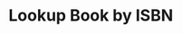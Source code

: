 # Lookup Book by ISBN

<div id="target"></div>
<script>
// Example:
// https://halcanary.org/isbn/?034549752X/The+City+and+The+City
function atb(target, t) {
    if (target == null) {
        alert("error"); return;
    }
    p = document.createElement("p");
    p.appendChild(document.createTextNode(t));
    target.appendChild(p);
}
function appendStrongPar(target, t) {
    if (target == null) {
        alert("error"); return;
    }
    p = document.createElement("p");
    p.style.fontWeight = "bold";
    p.appendChild(document.createTextNode(t));
    target.appendChild(p);
}
function appendLinkPar(target, l, t) {
    if (target == null) {
        alert("error"); return;
    }
    p = document.createElement("p");
    a = document.createElement("a");
    a.href = l;
    a.appendChild(document.createTextNode(t));
    p.appendChild(a);
    target.appendChild(p);
}
function is_isbn10_valid(n) {
    var check = 0;
    for (var i = 0; i < 9; i++) {
        check += (10 - i) * ( + n.substring(i, i + 1));
    }
    var t = n.substring(9, 10);
    check += (t == "x" || t == "X") ? 10 : (+ t);
    return ((check % 11) == 0);
}
function get_isbn13_check(n) {
    var c = 0;
    for (var i = 0; i < 12; i += 2) {
        c += (+ n.substring(i, i + 1));
    }
    for (var i = 1; i < 12; i += 2) {
        c += 3 * (+ n.substring(i, i + 1));
    }
    return (10 - (c % 10)) % 10;
}
function is_isbn13_valid(n) {
    return get_isbn13_check(n) == (+ n.substring(12, 13));
}
function to_isbn13(n) {
    if (n.length != 10) { return n; }
    var isbn12 = "978" + n.substring(0, 9);
    return isbn12 + get_isbn13_check(isbn12 + "?");
}
function check_isbn_valid(n) {
    switch (n.length) {
        case 10:
            return is_isbn10_valid(n) ? null : "ERROR: ISBN 10 FAILS VALIDITY CHECK";
        case 13:
            return is_isbn13_valid(n) ? null : "ERROR: ISBN 13 FAILS VALIDITY CHECK";
        default:
            return "ERROR: ISBN LENGTH IS WRONG";
    }
}
window.addEventListener("load", () => {
    var target = document.getElementById("target"); // global
    var search =  window.location.search;
    var regex = /\?([0-9xX-]*)(\/(.*))?/;
    var match = regex.exec(search);
    if (match == null) {
        atb(target, "ERROR: MISSING ISBN");
        return;
    }
    isbn = match[1].replace("-","");
    var title = match[3];
    if (title) {
        title = decodeURIComponent((title+"").replace(/\+/g, "%20"));
        appendStrongPar(target, title);
    }
    var validity_status = check_isbn_valid(isbn);
    if (validity_status != null) {
        atb(target, validity_status);
        return;
    }
    var isbn13 = to_isbn13(isbn);
    appendLinkPar(target,
                  "https://www.barnesandnoble.com/w//?ean=" + isbn13,
                  "ISBN " + isbn + " @ barnesandnoble.com");
    appendLinkPar(target,
                  "https://smile.amazon.com/s?k=" + isbn13 + "&tag=hrmcb-20",
                  "ISBN " + isbn + " @ amazon.com");
    appendLinkPar(target,
                  "https://www.google.com/search?tbm=bks&q=isbn:"+ isbn,
                  "ISBN " + isbn + " @ books.google.com");
    if (title) {
        appendLinkPar(target,
                      "https://en.wikipedia.org/w/index.php?search=" + encodeURI(title),
                      "Wikipedia Search: \"" + title + "\"")
    }
});
</script>
